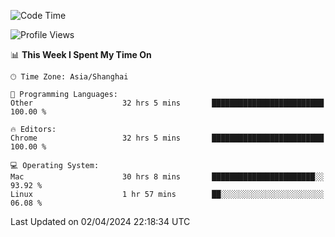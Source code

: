 <!--START_SECTION:waka-->
![Code Time](http://img.shields.io/badge/Code%20Time-2%2C106%20hrs%2019%20mins-blue)

![Profile Views](http://img.shields.io/badge/Profile%20Views-2-blue)

📊 **This Week I Spent My Time On** 

```text
🕑︎ Time Zone: Asia/Shanghai

💬 Programming Languages: 
Other                    32 hrs 5 mins       █████████████████████████   100.00 % 

🔥 Editors: 
Chrome                   32 hrs 5 mins       █████████████████████████   100.00 % 

💻 Operating System: 
Mac                      30 hrs 8 mins       ███████████████████████░░   93.92 % 
Linux                    1 hr 57 mins        ██░░░░░░░░░░░░░░░░░░░░░░░   06.08 % 
```


 Last Updated on 02/04/2024 22:18:34 UTC
<!--END_SECTION:waka-->